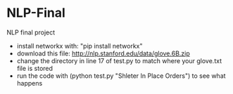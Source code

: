 # NLP-Final
NLP final project

- install networkx with: "pip install networkx"
- download this file: http://nlp.stanford.edu/data/glove.6B.zip
- change the directory in line 17 of test.py to match where your glove.txt file is stored
- run the code with (python test.py "Shleter In Place Orders") to see what happens
